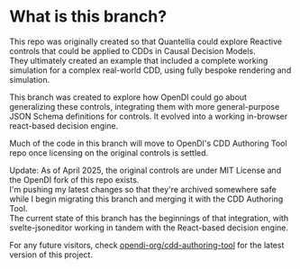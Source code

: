 # What is this branch?

This repo was originally created so that Quantellia could explore Reactive controls that could be applied to CDDs in Causal Decision Models.  
They ultimately created an example that included a complete working simulation for a complex real-world CDD, using fully bespoke rendering and simulation.

This branch was created to explore how OpenDI could go about generalizing these controls, integrating them with more general-purpose JSON Schema definitions for controls. It evolved into a working in-browser react-based decision engine.

Much of the code in this branch will move to OpenDI's CDD Authoring Tool repo once licensing on the original controls is settled.

Update: As of April 2025, the original controls are under MIT License and the OpenDI fork of this repo exists.  
I'm pushing my latest changes so that they're archived somewhere safe while I begin migrating this branch and merging it with the CDD Authoring Tool.  
The current state of this branch has the beginnings of that integration, with svelte-jsoneditor working in tandem with the React-based decision engine.

For any future visitors, check [opendi-org/cdd-authoring-tool](https://github.com/opendi-org/cdd-authoring-tool) for the latest version of this project.